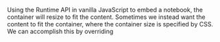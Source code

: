 Using the Runtime API in vanilla JavaScript to embed a notebook, the container will resize to fit the content. Sometimes we instead want the content to fit the container, where the container size is specified by CSS. We can accomplish this by overriding  